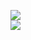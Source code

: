 [![](https://img.shields.io/badge/Made%20With-Github%20Spray-lightgrey.svg?style=for-the-badge&logo=github)](https://github.com/Annihil/github-spray#7956)  
[![](https://i.imgur.com/2DrTn0Z.gif)](https://github.com/Annihil/github-spray)